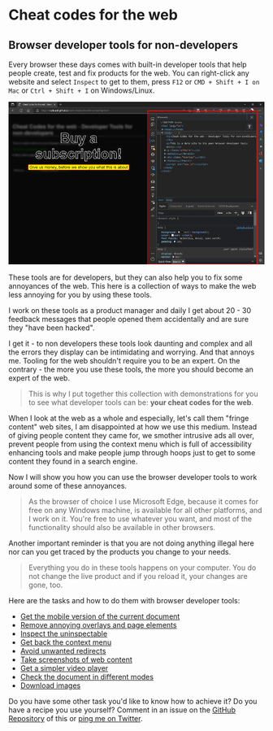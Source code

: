 # Cheat codes for the web

## Browser developer tools for non-developers

Every browser these days comes with built-in developer tools that help people create, test and fix products for the web. You can right-click any website and select `Inspect` to get to them, press `F12` or `CMD + Shift + I on Mac` or `Ctrl + Shift + I` on Windows/Linux. 

![The Developer Tools open in Microsoft Edge](screencasts/browser-tools.png)

These tools are for developers, but they can also help you to fix some annoyances of the web. This here is a collection of ways to make the web less annoying for you by using these tools. 

I work on these tools as a product manager and daily I get about 20 - 30 feedback messages that people opened them accidentally and are sure they "have been hacked".

I get it - to non developers these tools look daunting and complex and all the errors they display can be intimidating and worrying. And that annoys me. Tooling for the web shouldn't require you to be an expert. On the contrary - the more you use these tools, the more you should become an expert of the web. 

> This is why I put together this collection with demonstrations for you to see what developer tools can be: **your cheat codes for the web**.

When I look at the web as a whole and especially, let's call them "fringe content" web sites, I am disappointed at how we use this medium. Instead of giving people content they came for, we smother intrusive ads all over, prevent people from using the context menu which is full of accessibility enhancing tools and make people jump through hoops just to get to some content they found in a search engine.

Now I will show you how you can use the browser developer tools to work around some of these annoyances. 

> As the browser of choice I use Microsoft Edge, because it comes for free on any Windows machine, is available for all other platforms, and I work on it. You're free to use whatever you want, and most of the functionality should also be available in other browsers. 

Another important reminder is that you are not doing anything illegal here nor can you get traced by the products you change to your needs.

> Everything you do in these tools happens on your computer. You do not change the live product and if you reload it, your changes are gone, too.

Here are the tasks and how to do them with browser developer tools:

* [Get the mobile version of the current document](mobile.md)
* [Remove annoying overlays and page elements](overlays.md)
* [Inspect the uninspectable](inspect-no-context.md)
* [Get back the context menu](context-menu.md)
* [Avoid unwanted redirects](remove-redirects.md)
* [Take screenshots of web content](screenshots.md)
* [Get a simpler video player](videoplayer.md)
* [Check the document in different modes](page-modes.md)
* [Download images](download-images.md)

Do you have some other task you'd like to know how to achieve it? Do you have a recipe you use yourself? Comment in an issue on the [GitHub Repository](https://github.com/codepo8/web-cheatcodes) of this or [ping me on Twitter](https://twitter.com/codepo8).
